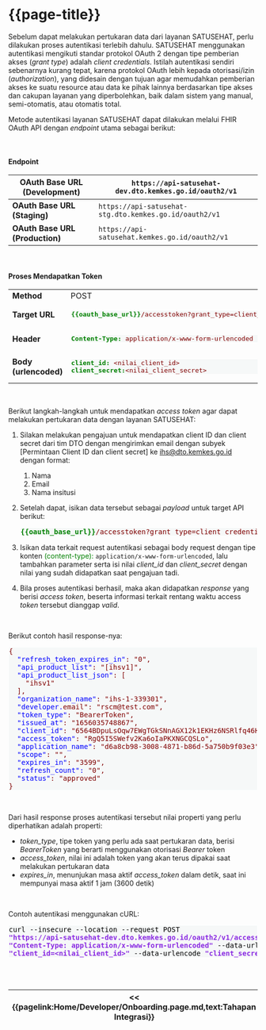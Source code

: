 # {{page-title}}


Sebelum dapat melakukan pertukaran data dari layanan SATUSEHAT, perlu dilakukan proses autentikasi terlebih dahulu. SATUSEHAT menggunakan autentikasi mengikuti standar protokol OAuth 2 dengan tipe pemberian akses (*grant type*)  adalah *client credentials*. Istilah autentikasi sendiri sebenarnya kurang tepat, karena protokol OAuth lebih kepada otorisasi/izin (*authorization*), yang didesain dengan tujuan agar memudahkan pemberian akses ke suatu resource atau data ke pihak lainnya berdasarkan tipe akses dan cakupan layanan yang diperbolehkan, baik dalam sistem yang manual, semi-otomatis, atau otomatis total.

Metode autentikasi layanan SATUSEHAT dapat dilakukan melalui FHIR OAuth API dengan *endpoint* utama sebagai berikut:

<br>

#### Endpoint

| **OAuth Base URL (Development)** | ```https://api-satusehat-dev.dto.kemkes.go.id/oauth2/v1```  |
| --- |------------------------- |
| **OAuth Base URL (Staging)** | ```https://api-satusehat-stg.dto.kemkes.go.id/oauth2/v1```  |
| **OAuth Base URL (Production)** | ```https://api-satusehat.kemkes.go.id/oauth2/v1```  |

<br>

#### Proses Mendapatkan Token

<table class="table table-bordered">
    <tr>
        <td><b>Method</b></td>
        <td>POST</td>
    </tr>
    <tr>
        <td><b>Target URL</b></td>
        <td><pre style="background: #F6F8F8;border: 1px solid #ffffff; color: maroon"><span style="color:green"><b>&#123;&#123;oauth_base_url&#125;&#125;</b></span>/accesstoken?grant_type=client_credentials</pre></td>
    </tr>
    <tr>
        <td><b>Header</b></td>
        <td><pre style="background: #F6F8F8;border: 1px solid #ffffff; color: maroon"><span style="color:green"><b>Content-Type:</b></span> application/x-www-form-urlencoded</pre></td>
    </tr>
    <tr>
        <td><b>Body (urlencoded)</b></td>
        <td><pre style="background: #F6F8F8;border: 1px solid #ffffff; color: maroon"><span style="color:green"><b>client_id:</b></span> &lt;nilai_client_id&gt; <br><span style="color:green"><b>client_secret:</b></span>&lt;nilai_client_secret&gt;</b></span></pre></td>
    </tr>
</table>

<br>

Berikut langkah-langkah untuk mendapatkan *access token* agar dapat melakukan pertukaran data dengan layanan SATUSEHAT:
1. Silakan melakukan pengajuan untuk mendapatkan client ID dan client secret dari tim DTO dengan mengirimkan email dengan subyek [Permintaan Client ID dan client secret] ke [ihs@dto.kemkes.go.id](mailto:ihs@dto.kemkes.go.id) dengan format:
   1. Nama
   2. Email
   3. Nama insitusi

2. Setelah dapat, isikan data tersebut sebagai *payload* untuk target API berikut:
    <pre style="background: #F6F8F8;border: 1px solid #ffffff; color: maroon"><span style="color:green"><b>&#123;&#123;oauth_base_url&#125;&#125;</b></span>/accesstoken?grant_type=client_credentials</pre>
3. Isikan data terkait request autentikasi sebagai body request dengan tipe konten <span style="color:green">(content-type):</span> ```application/x-www-form-urlencoded```, lalu tambahkan parameter serta isi nilai *client_id* dan *client_secret* dengan nilai yang sudah didapatkan saat pengajuan tadi.
4. Bila proses autentikasi berhasil, maka akan didapatkan *response* yang berisi *access token*, beserta informasi terkait rentang waktu access *token* tersebut dianggap *valid*.

<br>

Berikut contoh hasil response-nya:
<pre style="background: #F6F8F8;border: 1px solid #ffffff; color: maroon">{
  <span style="color:blue">"refresh_token_expires_in"</span>: "0",
  <span style="color:blue">"api_product_list"</span>: "[ihsv1]",
  <span style="color:blue">"api_product_list_json"</span>: [
    "ihsv1"
  ],
  <span style="color:blue">"organization_name"</span>: "ihs-1-339301",
  <span style="color:blue">"developer.</span>email": "rscm@test.com",
  <span style="color:blue">"token_type"</span>: "BearerToken",
  <span style="color:blue">"issued_at"</span>: "1656035748867",
  <span style="color:blue">"client_id"</span>: "6564BDpuLsOqw7EWgTGkSNnAGX12k1EKHz6NSRlfq46HqAGN",
  <span style="color:blue">"access_token"</span>: "RgQ5I5SWefv2Ka6oIaPKXNGCQSLo",
  <span style="color:blue">"application_name"</span>: "d6a8cb98-3008-4871-b86d-5a750b9f03e3",
  <span style="color:blue">"scope"</span>: "",
  <span style="color:blue">"expires_in"</span>: "3599",
  <span style="color:blue">"refresh_count": </span>"0",
  <span style="color:blue">"status"</span>: "approved"
}</pre>

<br>

Dari hasil response proses autentikasi tersebut nilai properti yang perlu diperhatikan adalah properti:
- *token_type*, tipe token yang perlu ada saat pertukaran data, berisi *BearerToken* yang berarti menggunakan otorisasi *Bearer* token
- *access_token*, nilai ini adalah token yang akan terus dipakai saat melakukan pertukaran data
- *expires_in*, menunjukan masa aktif *access_token* dalam detik, saat ini mempunyai masa aktif 1 jam (3600 detik)


<br>

Contoh autentikasi menggunakan cURL:
<pre style="background: #F6F8F8;border: 1px solid #ffffff; color: black">
curl --insecure --location --request POST 
<span style="color:blueviolet"><b>"https://api-satusehat-dev.dto.kemkes.go.id/oauth2/v1/accesstoken?grant_type=client_credentials"</b></span> --header 
<span style="color:blueviolet"><b>"Content-Type: application/x-www-form-urlencoded"</b></span> --data-urlencode 
<span style="color:blueviolet"><b>"client_id=&lt;nilai_client_id&gt;"</b></span> --data-urlencode <span style="color:blueviolet"><b>"client_secret=&lt;nilai_client_secret&gt;"</b></span>
</pre>


<br>
<br>

|<< {{pagelink:Home/Developer/Onboarding.page.md,text:Tahapan Integrasi}} | {{pagelink:Home,text:Halaman Utama}} | {{pagelink:Home/Developer/Organization.page.md,text:Registrasi Struktur Organisasi}} >> |
| --- |------------------------- | --------------- |